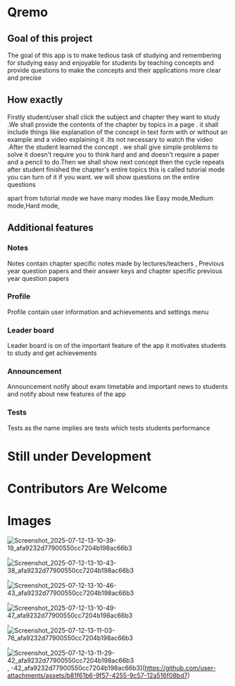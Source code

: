 # Qremo

## Goal of this project
The goal of this app is to make tedious task of studying and remembering for studying easy and enjoyable for students by teaching concepts and provide questions to make the concepts and their applications more clear and precise 

## How exactly
Firstly student/user shall click the subject and chapter they want to study .We shall provide the contents of the chapter by topics in a page . it shall include things like explanation of the concept in text form with or without an example and a video explaining it .Its not necessary to watch the video .After the student learned the concept . we shall give simple problems to solve it doesn't require you to think hard and and doesn't require a paper and a pencil to do.Then we shall show next concept then the cycle repeats after student finished the chapter's entire topics this is called tutorial mode you can turn of it if you want. we will show questions on the entire questions 

apart from tutorial mode we have many modes like Easy mode,Medium mode,Hard mode,

## Additional features
### Notes
Notes contain chapter specific notes made by lectures/teachers , Previous year question papers and their answer keys and chapter specific previous year question papers
### Profile
Profile contain user information and achievements and settings menu
### Leader board
Leader board is on of the important feature of the app it motivates students to study and get achievements
### Announcement
Announcement notify about exam timetable and important news to students and notify about new features of the app
### Tests
Tests as the name implies are tests which tests students performance


# Still under Development
# Contributors Are Welcome
# Images
![Screenshot_2025-07-12-13-10-39-19_afa9232d77900550cc7204b198ac66b3](https://github.com/user-attachments/assets/d50af2a9-25cd-471a-b27b-547abf0f458c),
![Screenshot_2025-07-12-13-10-43-38_afa9232d77900550cc7204b198ac66b3](https://github.com/user-attachments/assets/539e0e17-d5fc-4125-aead-770aff2aceb5),
![Screenshot_2025-07-12-13-10-46-43_afa9232d77900550cc7204b198ac66b3](https://github.com/user-attachments/assets/ab83632a-76af-4734-97f2-530b04043d20),
![Screenshot_2025-07-12-13-10-49-47_afa9232d77900550cc7204b198ac66b3](https://github.com/user-attachments/assets/7f71104b-772e-4f9e-bd2a-f2e023dcf27f),
![Screenshot_2025-07-12-13-11-03-76_afa9232d77900550cc7204b198ac66b3](https://github.com/user-attachments/assets/575c9efa-ea4d-4a07-9b13-25d2dec82b55),
![Screenshot_2025-07-12-13-11-29-42_afa9232d77900550cc7204b198ac66b3](https://github.com/user-attachments/assets/68839f91-2065-4c92-915f-ab100970934a),
-42_afa9232d77900550cc7204b198ac66b3](https://github.com/user-attachments/assets/b81f61b6-9f57-4255-9c57-12a516f08bd7)
